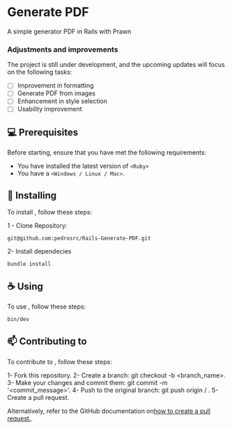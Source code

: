 # Generate PDF
A simple generator PDF in Rails with Prawn

### Adjustments and improvements

The project is still under development, and the upcoming updates will focus on the following tasks:

- [ ] Improvement in formatting
- [ ] Generate PDF from images
- [ ] Enhancement in style selection
- [ ] Usability improvement

## 💻 Prerequisites

Before starting, ensure that you have met the following requirements:

- You have installed the latest version of `<Ruby>`
- You have a `<Windows / Linux / Mac>`. 

## 🚀 Installing <Generate PDF>

To install <Generate PDF>, follow these steps:

1 - Clone Repository:
```
git@github.com:pedrosrc/Rails-Generate-PDF.git
```
2- Install dependecies
```
bundle install
```
## ☕ Using <Generate PDF>

To use <Generate PDF>, follow these steps:

```
bin/dev
```

## 📫 Contributing to <Generate PDF>

To contribute to <Generate PDF>, follow these steps:

1- Fork this repository.
2- Create a branch: git checkout -b <branch_name>.
3- Make your changes and commit them: git commit -m '<commit_message>'.
4- Push to the original branch: git push origin <Generate PDF> / <location>.
5- Create a pull request.

Alternatively, refer to the GitHub documentation on[how to create a pull request.](https://help.github.com/en/github/collaborating-with-issues-and-pull-requests/creating-a-pull-request).